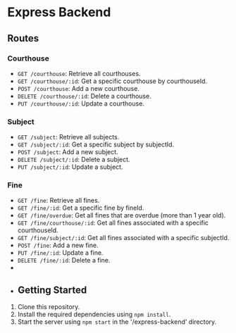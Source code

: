 # Express Backend

## Routes

### Courthouse

- `GET /courthouse`: Retrieve all courthouses.
- `GET /courthouse/:id`: Get a specific courthouse by courthouseId.
- `POST /courthouse`: Add a new courthouse.
- `DELETE /courthouse/:id`: Delete a courthouse.
- `PUT /courthouse/:id`: Update a courthouse.

### Subject

- `GET /subject`: Retrieve all subjects.
- `GET /subject/:id`: Get a specific subject by subjectId.
- `POST /subject`: Add a new subject.
- `DELETE /subject/:id`: Delete a subject.
- `PUT /subject/:id`: Update a subject.

### Fine

- `GET /fine`: Retrieve all fines.
- `GET /fine/:id`: Get a specific fine by fineId.
- `GET /fine/overdue`: Get all fines that are overdue (more than 1 year old).
- `GET /fine/courthouse/:id`: Get all fines associated with a specific courthouseId.
- `GET /fine/subject/:id`: Get all fines associated with a specific subjectId.
- `POST /fine`: Add a new fine.
- `PUT /fine/:id`: Update a fine.
- `DELETE /fine/:id`: Delete a fine.
-
- ## Getting Started

1. Clone this repository.
2. Install the required dependencies using `npm install`.
3. Start the server using `npm start` in the '/express-backend' directory.
